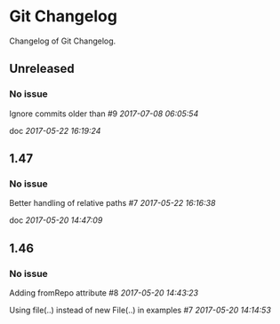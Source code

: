 
# Git Changelog

Changelog of Git Changelog.

## Unreleased
### No issue
   Ignore commits older than #9 *2017-07-08 06:05:54*

   doc *2017-05-22 16:19:24*



## 1.47
### No issue
   Better handling of relative paths #7 *2017-05-22 16:16:38*

   doc *2017-05-20 14:47:09*



## 1.46
### No issue
   Adding fromRepo attribute #8 *2017-05-20 14:43:23*

   Using file(..) instead of new File(..) in examples #7 *2017-05-20 14:14:53*



 